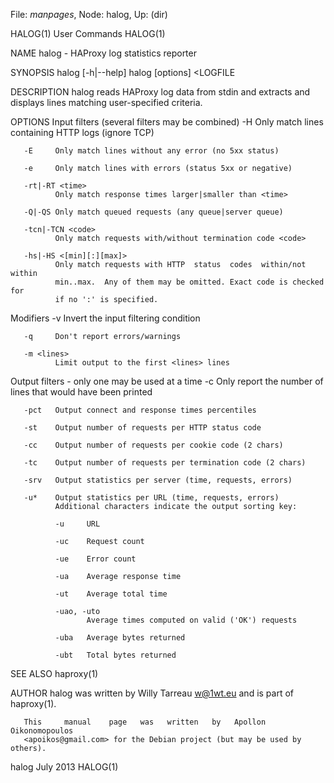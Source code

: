 File: *manpages*,  Node: halog,  Up: (dir)

HALOG(1)                         User Commands                        HALOG(1)



NAME
       halog - HAProxy log statistics reporter

SYNOPSIS
       halog [-h|--help]
       halog [options] <LOGFILE

DESCRIPTION
       halog reads HAProxy log data from stdin and extracts and displays lines
       matching user-specified criteria.

OPTIONS
   Input filters (several filters may be combined)
       -H     Only match lines containing HTTP logs (ignore TCP)

       -E     Only match lines without any error (no 5xx status)

       -e     Only match lines with errors (status 5xx or negative)

       -rt|-RT <time>
              Only match response times larger|smaller than <time>

       -Q|-QS Only match queued requests (any queue|server queue)

       -tcn|-TCN <code>
              Only match requests with/without termination code <code>

       -hs|-HS <[min][:][max]>
              Only match requests with HTTP  status  codes  within/not  within
              min..max.  Any of them may be omitted. Exact code is checked for
              if no ':' is specified.

   Modifiers
       -v     Invert the input filtering condition

       -q     Don't report errors/warnings

       -m <lines>
              Limit output to the first <lines> lines

   Output filters - only one may be used at a time
       -c     Only report the number of lines that would have been printed

       -pct   Output connect and response times percentiles

       -st    Output number of requests per HTTP status code

       -cc    Output number of requests per cookie code (2 chars)

       -tc    Output number of requests per termination code (2 chars)

       -srv   Output statistics per server (time, requests, errors)

       -u*    Output statistics per URL (time, requests, errors)
              Additional characters indicate the output sorting key:

              -u     URL

              -uc    Request count

              -ue    Error count

              -ua    Average response time

              -ut    Average total time

              -uao, -uto
                     Average times computed on valid ('OK') requests

              -uba   Average bytes returned

              -ubt   Total bytes returned

SEE ALSO
       haproxy(1)

AUTHOR
       halog  was  written  by  Willy  Tarreau  <w@1wt.eu>  and  is  part   of
       haproxy(1).

       This     manual    page   was   written   by   Apollon   Oikonomopoulos
       <apoikos@gmail.com> for the Debian project (but may be used by others).




halog                              July 2013                          HALOG(1)
